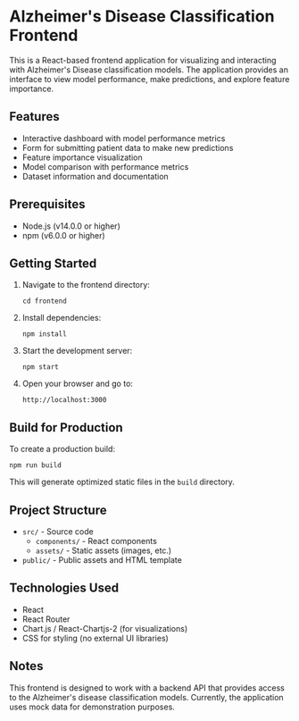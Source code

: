 # Alzheimer's Disease Classification Frontend

This is a React-based frontend application for visualizing and interacting with Alzheimer's Disease classification models. The application provides an interface to view model performance, make predictions, and explore feature importance.

## Features

- Interactive dashboard with model performance metrics
- Form for submitting patient data to make new predictions
- Feature importance visualization
- Model comparison with performance metrics
- Dataset information and documentation

## Prerequisites

- Node.js (v14.0.0 or higher)
- npm (v6.0.0 or higher)

## Getting Started

1. Navigate to the frontend directory:
   ```
   cd frontend
   ```

2. Install dependencies:
   ```
   npm install
   ```

3. Start the development server:
   ```
   npm start
   ```

4. Open your browser and go to:
   ```
   http://localhost:3000
   ```

## Build for Production

To create a production build:

```
npm run build
```

This will generate optimized static files in the `build` directory.

## Project Structure

- `src/` - Source code
  - `components/` - React components
  - `assets/` - Static assets (images, etc.)
- `public/` - Public assets and HTML template

## Technologies Used

- React
- React Router
- Chart.js / React-Chartjs-2 (for visualizations)
- CSS for styling (no external UI libraries)

## Notes

This frontend is designed to work with a backend API that provides access to the Alzheimer's disease classification models. Currently, the application uses mock data for demonstration purposes. 